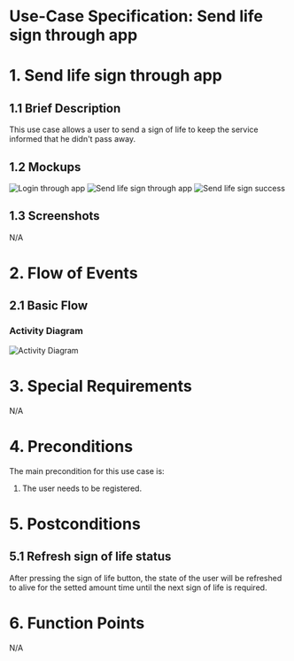 # Use-Case Specification: Send life sign through app

# 1. Send life sign through app

## 1.1 Brief Description
This use case allows a user to send a sign of life to keep the service informed that he didn't pass away.

## 1.2 Mockups
![Login through app](../Mockups/android_lifesign_login.png)
![Send life sign through app](../Mockups/android_lifesign_mockup.png)
![Send life sign success](../Mockups/android_lifesign_success.png)

## 1.3 Screenshots

N/A

# 2. Flow of Events

## 2.1 Basic Flow

### Activity Diagram
![Activity Diagram](../ActivityDiagrams/sign_of_life_android.png)


# 3. Special Requirements

N/A

# 4. Preconditions
The main precondition for this use case is:

 1. The user needs to be registered.

# 5. Postconditions

## 5.1 Refresh sign of life status
After pressing the sign of life button, the state of the user will be refreshed to alive for the setted amount time until the next sign of life is required.

# 6. Function Points

N/A
